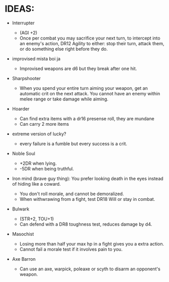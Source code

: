 # IDEAS:


- Interrupter
    - (AGI +2)
    - Once per combat you may sacrifice your next turn, to intercept into an enemy's action, DR12 Agility to either: stop their turn, attack them, or do something else right before they do.

- improvised mista boi ja
    - Improvised weapons are d6 but they break after one hit.

- Sharpshooter
    - When you spend your entire turn aiming your weapon, get an automatic crit on the next attack. You cannot have an enemy within melee range or take damage while aiming.

- Hoarder
    - Can find extra items with a dr16 presense roll, they are mundane
    - Can carry 2 more items

- extreme version of lucky?
    - every failure is a fumble but every success is a crit.

- Noble Soul
    - +2DR when lying.
    - -5DR when being truthful.

- Iron mind (brave guy thing): You prefer looking death in the eyes instead of hiding like a coward.
    - You don't roll morale, and cannot be demoralized.
    - When withwrawing from a fight, test DR18 Will or stay in combat.

- Bulwark
    - (STR+2, TOU+1)
    - Can defend with a DR8 toughness test, reduces damage by d4.

- Masochist
    - Losing more than half your max hp in a fight gives you a extra action.
    - Cannot fail a morale test if it involves pain to you.

- Axe Barron
    - Can use an axe, warpick, poleaxe or scyth to disarm an opponent's weapon. 